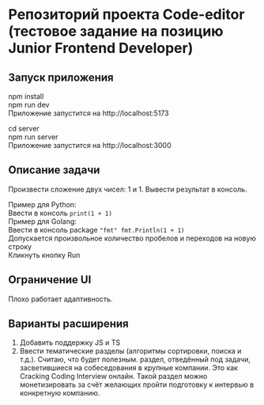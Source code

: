 # Репозиторий проекта Code-editor (тестовое задание на позицию Junior Frontend Developer)

## Запуск приложения

npm install  
npm run dev  
Приложение запустится на http://localhost:5173  

cd server  
npm run server  
Приложение запустится на http://localhost:3000  

## Описание задачи

Произвести сложение двух чисел: 1 и 1. Вывести результат в консоль. 

Пример для Python:  
Ввести в консоль `print(1 + 1)`  
Пример для Golang:  
Ввести в консоль package `"fmt" fmt.Println(1 + 1)`  
Допускается произвольное количество пробелов и переходов на новую строку  
Кликнуть кнопку Run

## Ограничение UI 
Плохо работает адаптивность. 

## Варианты расширения
1. Добавить поддержку JS и TS
2. Ввести тематические разделы (алгоритмы сортировки, поиска и т.д.). Считаю, что будет полезным. раздел, отведённый под задачи, засветившиеся на собеседования в крупные компании. Это как Сracking Coding Interview онлайн. Такой раздел можно монетизировать за счёт желающих пройти подготовку к интервью в конкретную компанию.
